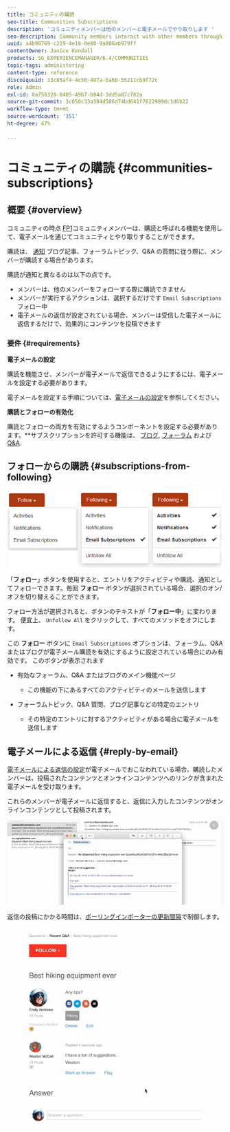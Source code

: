 ```yaml
---
title: コミュニティの購読
seo-title: Communities Subscriptions
description: 'コミュニティメンバーは他のメンバーと電子メールでやり取りします '
seo-description: Community members interact with other members through email
uuid: a4b98769-c219-4e18-8e80-9a806ab979ff
contentOwner: Janice Kendall
products: SG_EXPERIENCEMANAGER/6.4/COMMUNITIES
topic-tags: administering
content-type: reference
discoiquuid: 33c85af4-4c56-487a-ba60-55211cb9f72c
role: Admin
exl-id: 8a756328-0405-49b7-b94d-3dd5a87c782a
source-git-commit: 3c050c33a384d586d74bd641f7622989dc1d6b22
workflow-type: tm+mt
source-wordcount: '351'
ht-degree: 47%

---
```


# コミュニティの購読 {#communities-subscriptions}

## 概要 {#overview}

コミュニティの時点 [FP1](deploy-communities.md#latestfeaturepack)コミュニティメンバーは、購読と呼ばれる機能を使用して、電子メールを通じてコミュニティとやり取りすることができます。

購読は、 [通知](notifications.md) ブログ記事、フォーラムトピック、Q&amp;A の質問に従う際に、メンバーが購読する場合があります。

購読が通知と異なるのは以下の点です。

* メンバーは、他のメンバーをフォローする際に購読できません
* メンバーが実行するアクションは、選択するだけです `Email Subscriptions` フォロー中
* 電子メールの返信が設定されている場合、メンバーは受信した電子メールに返信するだけで、効果的にコンテンツを投稿できます

### 要件 {#requirements}

**電子メールの設定**

購読を機能させ、メンバーが電子メールで返信できるようにするには、電子メールを設定する必要があります。

電子メールを設定する手順については、[電子メールの設定](email.md)を参照してください。

**購読とフォローの有効化**

購読とフォローの両方を有効にするようコンポーネントを設定する必要があります。**&#x200B;サブスクリプションを許可する機能は、 [ブログ](blog-feature.md), [フォーラム](forum.md) および [Q&amp;A](working-with-qna.md).

## フォローからの購読 {#subscriptions-from-following}

![chlimage_1-5](assets/chlimage_1-5.png)

「**フォロー**」ボタンを使用すると、エントリをアクティビティや購読、通知としてフォローできます。毎回 **フォロー** ボタンが選択されている場合、選択のオン/オフを切り替えることができます。

フォロー方法が選択されると、ボタンのテキストが「**フォロー中**」に変わります。 便宜上、 `Unfollow All` をクリックして、すべてのメソッドをオフにします。

この **フォロー** ボタンに `Email Subscriptions` オプションは、フォーラム、Q&amp;A またはブログが電子メール購読を有効にするように設定されている場合にのみ有効です。 このボタンが表示されます

* 有効なフォーラム、Q&amp;A またはブログのメイン機能ページ

   * この機能の下にあるすべてのアクティビティのメールを送信します

* フォーラムトピック、Q&amp;A 質問、ブログ記事などの特定のエントリ

   * その特定のエントリに対するアクティビティがある場合に電子メールを送信します

## 電子メールによる返信 {#reply-by-email}

[電子メールによる返信の設定](email.md#configure-polling-importer)が電子メールでおこなわれている場合、購読したメンバーは、投稿されたコンテンツとオンラインコンテンツへのリンクが含まれた電子メールを受け取ります。

これらのメンバーが電子メールに返信すると、返信に入力したコンテンツがオンラインコンテンツとして投稿されます。

![chlimage_1-6](assets/chlimage_1-6.png)

返信の投稿にかかる時間は、[ポーリングインポーターの更新間隔](email.md#configure-polling-importer)で制御します。

![chlimage_1-7](assets/chlimage_1-7.png)
